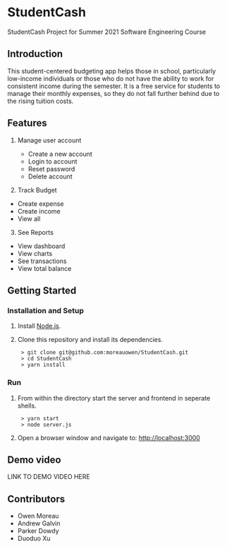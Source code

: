 # StudentCash
StudentCash Project for Summer 2021 Software Engineering Course

## Introduction

This student-centered budgeting app helps those in school, particularly low-income individuals or those who do not have the ability to work for consistent income during the semester. It is a free service for students to manage their monthly expenses, so they do not fall further behind due to the rising tuition costs. 

## Features

1. Manage user account
	* Create a new account
	* Login to account
	* Reset password
	* Delete account

2. Track Budget
  * Create expense
  * Create income
  * View all

3. See Reports
  * View dashboard
  * View charts
  * See transactions
  * View total balance


## Getting Started

### Installation and Setup

1. Install [Node.js](https://nodejs.org/).
2. Clone this repository and install its dependencies.
		
		> git clone git@github.com:moreauowen/StudentCash.git
		> cd StudentCash
		> yarn install
		
### Run

1. From within the directory start the server and frontend in seperate shells.

		> yarn start
		> node server.js
		
2. Open a browser window and navigate to: [http://localhost:3000](http://localhost:3000)

## Demo video

LINK TO DEMO VIDEO HERE

## Contributors

* Owen Moreau
* Andrew Galvin
* Parker Dowdy
* Duoduo Xu



